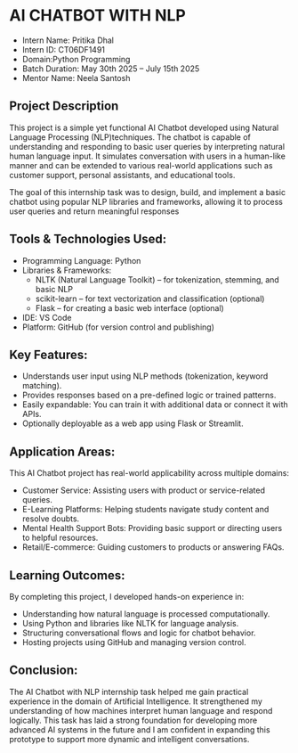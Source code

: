 # AI CHATBOT WITH NLP

- Intern Name: Pritika Dhal  
- Intern ID: CT06DF1491  
- Domain:Python Programming 
- Batch Duration: May 30th 2025 – July 15th 2025  
- Mentor Name: Neela Santosh

## Project Description
This project is a simple yet functional AI Chatbot developed using Natural Language Processing (NLP)techniques. 
The chatbot is capable of understanding and responding to basic user queries by interpreting natural human language input.
It simulates conversation with users in a human-like manner and can be extended to various real-world applications such as customer support, personal assistants, and educational tools.

The goal of this internship task was to design, build, and implement a basic chatbot using popular NLP libraries and frameworks,
allowing it to process user queries and return meaningful responses

## Tools & Technologies Used:
- Programming Language: Python  
- Libraries & Frameworks:  
  - NLTK (Natural Language Toolkit) – for tokenization, stemming, and basic NLP  
  - scikit-learn – for text vectorization and classification (optional)  
  - Flask – for creating a basic web interface (optional)    
- IDE: VS Code  
- Platform: GitHub (for version control and publishing)

##  Key Features:
- Understands user input using NLP methods (tokenization, keyword matching).
- Provides responses based on a pre-defined logic or trained patterns.
- Easily expandable: You can train it with additional data or connect it with APIs.
- Optionally deployable as a web app using Flask or Streamlit.

## Application Areas:
This AI Chatbot project has real-world applicability across multiple domains:

- Customer Service: Assisting users with product or service-related queries.
- E-Learning Platforms: Helping students navigate study content and resolve doubts.
- Mental Health Support Bots: Providing basic support or directing users to helpful resources.
- Retail/E-commerce: Guiding customers to products or answering FAQs.

## Learning Outcomes:

By completing this project, I developed hands-on experience in:
- Understanding how natural language is processed computationally.
- Using Python and libraries like NLTK for language analysis.
- Structuring conversational flows and logic for chatbot behavior.
- Hosting projects using GitHub and managing version control.

## Conclusion:

The AI Chatbot with NLP internship task helped me gain practical experience in the domain of Artificial Intelligence.
It strengthened my understanding of how machines interpret human language and respond logically.
This task has laid a strong foundation for developing more advanced AI systems in the future
and I am confident in expanding this prototype to support more dynamic and intelligent conversations.

